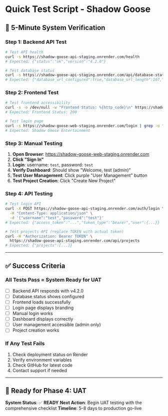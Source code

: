# Quick Test Script - Shadow Goose

## 🚀 **5-Minute System Verification**

### **Step 1: Backend API Test**

```bash
# Test API health
curl -s https://shadow-goose-api-staging.onrender.com/health
# Expected: {"status":"ok","version":"4.2.0"}

# Test database status
curl -s https://shadow-goose-api-staging.onrender.com/api/database-status
# Expected: {"database_url_configured":true,"database_url_length":107,"ready_for_database_integration":true}
```

### **Step 2: Frontend Test**

```bash
# Test frontend accessibility
curl -s -o /dev/null -w "Frontend Status: %{http_code}\n" https://shadow-goose-web-staging.onrender.com
# Expected: Frontend Status: 200

# Test login page
curl -s https://shadow-goose-web-staging.onrender.com/login | grep -o "Shadow Goose Entertainment"
# Expected: Shadow Goose Entertainment
```

### **Step 3: Manual Testing**

1. **Open Browser**: <https://shadow-goose-web-staging.onrender.com>
2. **Click "Sign In"**
3. **Login**: username: `test`, password: `test`
4. **Verify Dashboard**: Should show "Welcome, test (admin)"
5. **Test User Management**: Click purple "User Management" button
6. **Test Project Creation**: Click "Create New Project"

### **Step 4: API Testing**

```bash
# Test login API
curl -X POST https://shadow-goose-api-staging.onrender.com/auth/login \
  -H "Content-Type: application/json" \
  -d '{"username":"test","password":"test"}'
# Expected: {"access_token":"...","token_type":"bearer","user":{...}}

# Test projects API (replace TOKEN with actual token)
curl -H "Authorization: Bearer TOKEN" \
  https://shadow-goose-api-staging.onrender.com/api/projects
# Expected: {"projects":[...]}
```

---

## ✅ **Success Criteria**

### **All Tests Pass = System Ready for UAT**

- [ ] Backend API responds with v4.2.0
- [ ] Database status shows configured
- [ ] Frontend loads successfully
- [ ] Login page displays branding
- [ ] Manual login works
- [ ] Dashboard displays correctly
- [ ] User management accessible (admin only)
- [ ] Project creation works

### **If Any Test Fails**

1. Check deployment status on Render
2. Verify environment variables
3. Check GitHub for latest code
4. Contact support if needed

---

## 🎯 **Ready for Phase 4: UAT**

**System Status**: ✅ **READY**
**Next Action**: Begin UAT testing with the comprehensive checklist
**Timeline**: 5-8 days to production go-live

